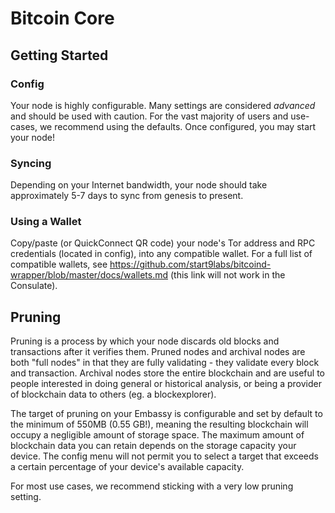 # Bitcoin Core

## Getting Started

### Config

Your node is highly configurable. Many settings are considered _advanced_ and should be used with caution. For the vast majority of users and use-cases, we recommend using the defaults. Once configured, you may start your node!

### Syncing

Depending on your Internet bandwidth, your node should take approximately 5-7 days to sync from genesis to present.

### Using a Wallet

Copy/paste (or QuickConnect QR code) your node's Tor address and RPC credentials (located in config), into any compatible wallet. For a full list of compatible wallets, see <a href="https://github.com/start9labs/bitcoind-wrapper/blob/master/docs/wallets.md" target="_blank">https://github.com/start9labs/bitcoind-wrapper/blob/master/docs/wallets.md</a> (this link will not work in the Consulate).

## Pruning

Pruning is a process by which your node discards old blocks and transactions after it verifies them. Pruned nodes and archival nodes are both "full nodes" in that they are fully validating - they validate every block and transaction. Archival nodes store the entire blockchain and are useful to people interested in doing general or historical analysis, or being a provider of blockchain data to others (eg. a blockexplorer). 

The target of pruning on your Embassy is configurable and set by default to the minimum of 550MB (0.55 GB!), meaning the resulting blockchain will occupy a negligible amount of storage space. The maximum amount of blockchain data you can retain depends on the storage capacity your device. The config menu will not permit you to select a target that exceeds a certain percentage of your device's available capacity.

For most use cases, we recommend sticking with a very low pruning setting.
